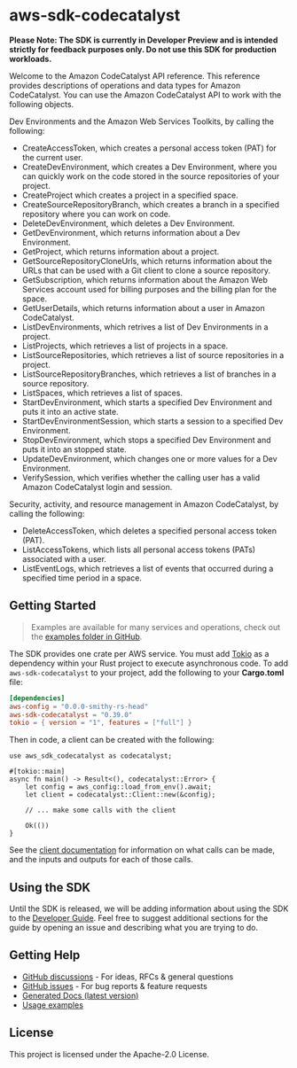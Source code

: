 # aws-sdk-codecatalyst

**Please Note: The SDK is currently in Developer Preview and is intended strictly for
feedback purposes only. Do not use this SDK for production workloads.**

Welcome to the Amazon CodeCatalyst API reference. This reference provides descriptions of operations and data types for Amazon CodeCatalyst. You can use the Amazon CodeCatalyst API to work with the following objects.

Dev Environments and the Amazon Web Services Toolkits, by calling the following:
  - CreateAccessToken, which creates a personal access token (PAT) for the current user.
  - CreateDevEnvironment, which creates a Dev Environment, where you can quickly work on the code stored in the source repositories of your project.
  - CreateProject which creates a project in a specified space.
  - CreateSourceRepositoryBranch, which creates a branch in a specified repository where you can work on code.
  - DeleteDevEnvironment, which deletes a Dev Environment.
  - GetDevEnvironment, which returns information about a Dev Environment.
  - GetProject, which returns information about a project.
  - GetSourceRepositoryCloneUrls, which returns information about the URLs that can be used with a Git client to clone a source repository.
  - GetSubscription, which returns information about the Amazon Web Services account used for billing purposes and the billing plan for the space.
  - GetUserDetails, which returns information about a user in Amazon CodeCatalyst.
  - ListDevEnvironments, which retrives a list of Dev Environments in a project.
  - ListProjects, which retrieves a list of projects in a space.
  - ListSourceRepositories, which retrieves a list of source repositories in a project.
  - ListSourceRepositoryBranches, which retrieves a list of branches in a source repository.
  - ListSpaces, which retrieves a list of spaces.
  - StartDevEnvironment, which starts a specified Dev Environment and puts it into an active state.
  - StartDevEnvironmentSession, which starts a session to a specified Dev Environment.
  - StopDevEnvironment, which stops a specified Dev Environment and puts it into an stopped state.
  - UpdateDevEnvironment, which changes one or more values for a Dev Environment.
  - VerifySession, which verifies whether the calling user has a valid Amazon CodeCatalyst login and session.

Security, activity, and resource management in Amazon CodeCatalyst, by calling the following:
  - DeleteAccessToken, which deletes a specified personal access token (PAT).
  - ListAccessTokens, which lists all personal access tokens (PATs) associated with a user.
  - ListEventLogs, which retrieves a list of events that occurred during a specified time period in a space.

## Getting Started

> Examples are available for many services and operations, check out the
> [examples folder in GitHub](https://github.com/awslabs/aws-sdk-rust/tree/main/examples).

The SDK provides one crate per AWS service. You must add [Tokio](https://crates.io/crates/tokio)
as a dependency within your Rust project to execute asynchronous code. To add `aws-sdk-codecatalyst` to
your project, add the following to your **Cargo.toml** file:

```toml
[dependencies]
aws-config = "0.0.0-smithy-rs-head"
aws-sdk-codecatalyst = "0.39.0"
tokio = { version = "1", features = ["full"] }
```

Then in code, a client can be created with the following:

```rust,no_run
use aws_sdk_codecatalyst as codecatalyst;

#[tokio::main]
async fn main() -> Result<(), codecatalyst::Error> {
    let config = aws_config::load_from_env().await;
    let client = codecatalyst::Client::new(&config);

    // ... make some calls with the client

    Ok(())
}
```

See the [client documentation](https://docs.rs/aws-sdk-codecatalyst/latest/aws_sdk_codecatalyst/client/struct.Client.html)
for information on what calls can be made, and the inputs and outputs for each of those calls.

## Using the SDK

Until the SDK is released, we will be adding information about using the SDK to the
[Developer Guide](https://docs.aws.amazon.com/sdk-for-rust/latest/dg/welcome.html). Feel free to suggest
additional sections for the guide by opening an issue and describing what you are trying to do.

## Getting Help

* [GitHub discussions](https://github.com/awslabs/aws-sdk-rust/discussions) - For ideas, RFCs & general questions
* [GitHub issues](https://github.com/awslabs/aws-sdk-rust/issues/new/choose) - For bug reports & feature requests
* [Generated Docs (latest version)](https://awslabs.github.io/aws-sdk-rust/)
* [Usage examples](https://github.com/awslabs/aws-sdk-rust/tree/main/examples)

## License

This project is licensed under the Apache-2.0 License.

